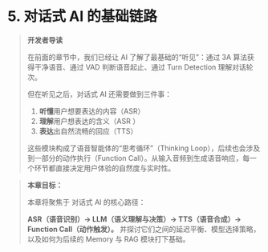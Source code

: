 # 5. 对话式 AI 的基础链路
> **开发者导读**
> 
> 在前面的章节中，我们已经让 AI 了解了最基础的“听见”：通过 3A 算法获得干净语音、通过 VAD 判断语音起止、通过 Turn Detection 理解对话轮次。
> 
> 但在听见之后，对话式 AI 还需要做到三件事：
> 
> 1. **听懂**用户想要表达的内容（ASR）
> 2. **理解**用户想表达的含义（ASR ）
> 3. **表达**出自然流畅的回应（TTS）
> 
> 这些模块构成了语音智能体的“思考循环”（Thinking Loop），后续也会涉及到一部分的动作执行（Function Call）。从输入音频到生成语音响应，每一个环节都直接决定用户体验的自然度与实时性。

> **本章目标：**
> 
> 本章将聚焦于 对话式 AI 的核心路径：
> 
> **ASR（语音识别）→ LLM（语义理解与决策）→ TTS（语音合成）→ Function Call（动作触发）。** 并探讨它们之间的延迟平衡、模型选择策略，以及如何为后续的 Memory 与 RAG 模块打下基础。